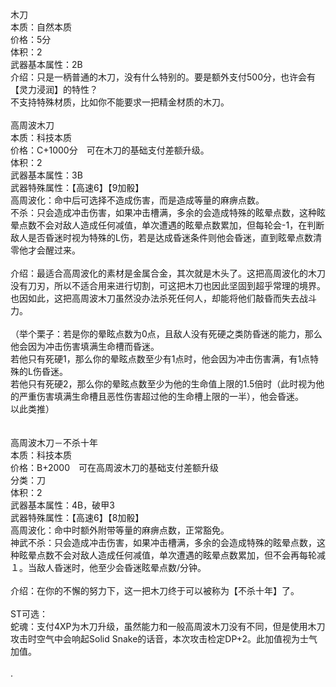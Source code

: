 <title>高周波木刀－不杀十年</title>
<meta name="GENERATOR" content="WinCHM">
<meta http-equiv="Content-Type" content="text/html; charset=gb2312">
<br>木刀
<br>本质：自然本质
<br>价格：5分
<br>体积：2
<br>武器基本属性：2B
<br>介绍：只是一柄普通的木刀，没有什么特别的。要是额外支付500分，也许会有【灵力浸润】的特性？
<br>不支持特殊材质，比如你不能要求一把精金材质的木刀。
<br>
<br>高周波木刀
<br>本质：科技本质
<br>价格：C+1000分　可在木刀的基础支付差额升级。
<br>体积：2
<br>武器基本属性：3B
<br>武器特殊属性：【高速6】【9加骰】
<br>高周波化：命中后可选择不造成伤害，而是造成等量的麻痹点数。
<br>不杀：只会造成冲击伤害，如果冲击槽满，多余的会造成特殊的眩晕点数，这种眩晕点数不会对敌人造成任何减值，单次遭遇的眩晕点数累加，但每轮会-1，在判断敌人是否昏迷时视为特殊的L伤，若是达成昏迷条件则他会昏迷，直到眩晕点数清零他才会醒过来。
<br>
<br>介绍：最适合高周波化的素材是金属合金，其次就是木头了。这把高周波化的木刀没有刀刃，所以不适合用来进行切割，可这把木刀也因此坚固到超乎常理的境界。也因如此，这把高周波木刀虽然没办法杀死任何人，却能将他们敲昏而失去战斗力。
<br>
<br>（举个栗子：若是你的晕眩点数为0点，且敌人没有死硬之类防昏迷的能力，那么他会因为冲击伤害填满生命槽而昏迷。
<br>若他只有死硬1，那么你的晕眩点数至少有1点时，他会因为冲击伤害满，有1点特殊的L伤昏迷。
<br>若他只有死硬2，那么你的晕眩点数至少为他的生命值上限的1.5倍时（此时视为他的严重伤害填满生命槽且恶性伤害超过他的生命槽上限的一半），他会昏迷。
<br>以此类推）
<br>
<br>
<br>高周波木刀－不杀十年
<br>本质：科技本质
<br>价格：B+2000　可在高周波木刀的基础支付差额升级
<br>分类：刀
<br>体积：2
<br>武器基本属性：4B，破甲3
<br>武器特殊属性：【高速6】【8加骰】
<br>高周波化：命中时额外附带等量的麻痹点数，正常豁免。
<br>神武不杀：只会造成冲击伤害，如果冲击槽满，多余的会造成特殊的眩晕点数，这种眩晕点数不会对敌人造成任何减值，单次遭遇的眩晕点数累加，但不会再每轮减１。当敌人昏迷时，他至少会昏迷眩晕点数/分钟。
<br>
<br>介绍：在你的不懈的努力下，这一把木刀终于可以被称为【不杀十年】了。
<br>
<br>ST可选：
<br>蛇魂：支付4XP为木刀升级，虽然能力和一般高周波木刀没有不同，但是使用木刀攻击时空气中会响起Solid Snake的话音，本次攻击检定DP+2。此加值视为士气加值。
<br>
<br>.